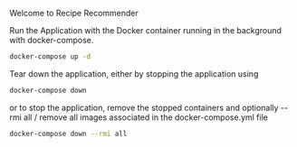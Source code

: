 Welcome to Recipe Recommender



Run the Application with the Docker container running in the background with docker-compose.
```sh
docker-compose up -d
```

Tear down the application, either by stopping the application using
```sh
docker-compose down
```
or to stop the application, remove the stopped containers and optionally --rmi all / remove all images associated in the docker-compose.yml file
```sh
docker-compose down --rmi all
```